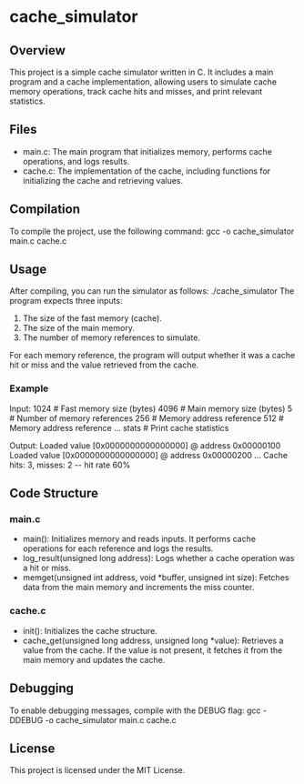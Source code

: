 # cache_simulator

## Overview

This project is a simple cache simulator written in C. It includes a main program and a cache implementation, allowing users to simulate cache memory operations, track cache hits and misses, and print relevant statistics.

## Files

- main.c: The main program that initializes memory, performs cache operations, and logs results.
- cache.c: The implementation of the cache, including functions for initializing the cache and retrieving values.

## Compilation

To compile the project, use the following command:
gcc -o cache_simulator main.c cache.c

## Usage

After compiling, you can run the simulator as follows:
./cache_simulator
The program expects three inputs:
1. The size of the fast memory (cache).
2. The size of the main memory.
3. The number of memory references to simulate.

For each memory reference, the program will output whether it was a cache hit or miss and the value retrieved from the cache.

### Example

Input:
1024      # Fast memory size (bytes)
4096      # Main memory size (bytes)
5         # Number of memory references
256       # Memory address reference
512       # Memory address reference
...
stats     # Print cache statistics

Output:
Loaded value [0x0000000000000000] @ address 0x00000100
Loaded value [0x0000000000000000] @ address 0x00000200
...
Cache hits: 3, misses: 2 -- hit rate 60%

## Code Structure

### main.c

- main(): Initializes memory and reads inputs. It performs cache operations for each reference and logs the results.
- log_result(unsigned long address): Logs whether a cache operation was a hit or miss.
- memget(unsigned int address, void *buffer, unsigned int size): Fetches data from the main memory and increments the miss counter.

### cache.c

- init(): Initializes the cache structure.
- cache_get(unsigned long address, unsigned long *value): Retrieves a value from the cache. If the value is not present, it fetches it from the main memory and updates the cache.

## Debugging

To enable debugging messages, compile with the DEBUG flag:
gcc -DDEBUG -o cache_simulator main.c cache.c

## License

This project is licensed under the MIT License.
